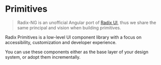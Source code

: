 # Primitives

> Radix-NG is an unofficial Angular port of [Radix UI](https://www.radix-ui.com/),
> thus we share the same principal and vision when building primitives.

Radix Primitives is a low-level UI component library with a focus on accessibility,
customization and developer experience.

You can use these components either as the base layer of your design system, or adopt them incrementally.

